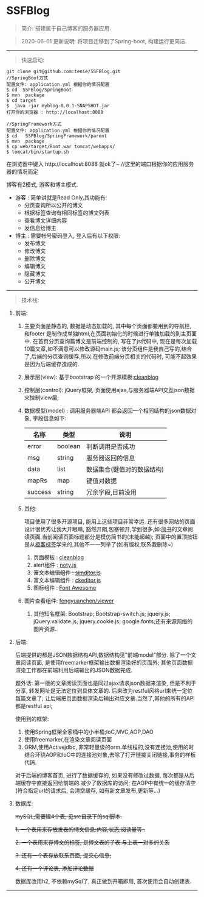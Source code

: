 # SSFBlog

> 简介:
    搭建属于自己博客的服务器应用.
    
> 2020-06-01 更新说明: 将项目迁移到了Spring-boot, 构建运行更简洁.
---
 
> 快速启动:
   
     
    git clone git@github.com:tenie/SSFBlog.git
    //SpringBoot方式
    配置文件: application.yml 根据你的情况配置
    $ cd  SSFBlog/SpringBoot
    $ mvn  package
    $ cd target 
    $  java -jar myblog-0.0.1-SNAPSHOT.jar
    打开你的浏览器 : http://localhost:8088
    
    //SpringFramework方式
    配置文件: application.yml 根据你的情况配置
    $ cd   SSFBlog/SpringFramework/parent
    $ mvn  package
    $ cp web/target/Root.war tomcat/webapps/
    $ tomcat/bin/startup.sh
    
 在浏览器中键入 http://localhost:8088 就ok了~           //这里的端口根据你的应用服务器的情况而定
   
博客有2模式, 游客和博主模式.

- 游客 : 简单讲就是Read Only,其功能有:
    - 分页查询所以公开的博文 
    - 根据标签查询有相同标签的博文列表
    - 查看博文详细内容
    - 发信息给博主 
- 博主 : 需要帐号密码登入, 登入后有以下权限:
    - 发布博文
    - 修改博文
    - 删除博文
    - 编辑博文
    - 隐藏博文
    - 公开博文 
  



 
 

---
> 技术栈:
1. 前端:
    1. 主要页面是静态的, 数据是动态加载的, 其中每个页面都要用到的导航栏, 和footer 是制作成单独html,在页面初始化的时候进行单独加载的到主页面中.
       在首页分页查询篇博文是前端控制的, 写在了js代码中, 现在是每次加载10篇文章,如不满意可以修改源码main.js; 该分页组件是我自己写的,结合了,后端的分页查询缓存,所以,在修改前端分页相关的代码时, 可能不起效果是因为后端缓存造成的.
    1. 展示层(view): 基于bootstrap 的一个开源模板:[cleanblog](https://startbootstrap.com/template-overviews/clean-blog/)
    1. 控制层(control): jQuery框架, 页面使用ajax,与服务器端API交互json数据来控制view层;
    1. 数据模型(model) : 调用服务器端API 都会返回一个相同结构的json数据对象, 字段信息如下:
    
        名称 | 类型 | 说明
        ---|---|---
        error | boolean | 判断调用是否成功
        msg| string | 服务器返回的信息
        data | list | 数据集合(键值对的数据结构)
        mapRs | map | 键值对数据
        success| string | 冗余字段,目前没用
    1. 其他: 
        
        项目使用了很多开源项目, 能用上这些项目非常幸运.
        还有很多网站的页面设计很优秀让我大开眼睛, 豁然开朗,包塞顿开,学到很多,如:[简书](http://www.jianshu.com/)的文章阅读页面,当前阅读页面标题部分是模仿简书的(未能超越);
        页面中的置顶按钮是从[极客标签](http://www.gbtags.com/)学来的,其他不一一列举了(如有版权,联系我删除~)
        1. 页面模板 : [cleanblog](https://startbootstrap.com/template-overviews/clean-blog/)
        1. alert组件 :  [noty.js](http://ned.im/noty) 
        1. ~~富文本编辑组件 :  [simditor.js](http://simditor.tower.im/)~~ 
        1. 富文本编辑组件 :  [ckeditor.js](http://ckeditor.com/)
        1. 图标组件 :  [Font Awesome](http://fontawesome.io/)
    1. 图片查看组件: [fengyuanchen/viewer](https://fengyuanchen.github.io/viewer)
        1. 其他知名框架: Bootstrap;
        Bootstrap-switch.js;
        jquery.js;
        jQuery.validate.js;
        jquery.cookie.js;
        google.fonts;还有来源网络的图片资源..
         
        
1. 后端:
    
    后端提供的都是JSON数据结构API,数据结构见"前端model"部分. 除了一个文章阅读页面, 是使用freemarker框架输出数据渲染好的页面外; 其他页面数据渲染工作都在前端利用后端输出的JSON数据完成.

    题外话: 第一版的文章阅读页面也是同过ajax请求json数据来渲染, 但是不利于分享, 转发网址是无法定位到具体文章的.
    后来改为restful风格url来统一定位每篇文章了; 让后端把页面数据渲染后输出对应文章.当然了,其他的所有的API都是restful api;
    
    使用到的框架:
    1. 使用Spring框架全家桶中的小半桶;IoC,MVC,AOP,DAO
    2. 使用freemarker,在渲染文章阅读页面
    3. ORM,使用Activejdbc, 非常轻量级的orm.单线程的,没有连接池,使用的时结合环绕AOP和IoC中的连接池对象,去除了打开链接关闭链接,事务的样板代码.
    
    对于后端的博客首页, 进行了数据缓存的, 如果没有修改过数据, 每次都是从后端缓存中直接返回给前端的.减少了数据库的访问; 在AOP中有统一的缓存清空(符合指定url的请求后, 会清空缓存, 如有新文章发布,更新等...)
    
1. 数据库:
    
    ~~mySQL;需要建4个表; 见src目录下的sql脚本.~~
    
    ~~1. 一个表用来存放发表的博文信息:内容,状态,阅读量等..~~

    ~~2. 一个表用来存博文的标签, 是博文表的子表.与上表一对多的关系~~
    
    ~~3. 还有一个表存放联系页面, 提交心信息;~~
    
    ~~4. 还有一个评论表, 添加评论数据~~
    
    数据库改用h2, 不依赖mySql了, 真正做到开箱即用, 首次使用会自动创建表.

       
---
